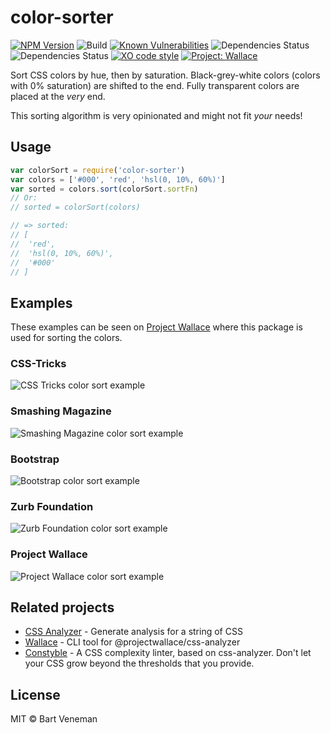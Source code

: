 # color-sorter

[![NPM Version](https://img.shields.io/npm/v/color-sorter.svg)](https://www.npmjs.com/package/color-sorter)
![Build](https://github.com/bartveneman/color-sorter/workflows/Node.js%20Package/badge.svg?branch=master)
[![Known Vulnerabilities](https://snyk.io/test/github/bartveneman/color-sorter/badge.svg)](https://snyk.io/test/github/bartveneman/color-sorter)
![Dependencies Status](https://img.shields.io/david/bartveneman/color-sorter.svg)
![Dependencies Status](https://img.shields.io/david/dev/bartveneman/color-sorter.svg)
[![XO code style](https://img.shields.io/badge/code_style-XO-5ed9c7.svg)](https://github.com/sindresorhus/xo)
[![Project: Wallace](https://img.shields.io/badge/Project-Wallace-29c87d.svg)](https://www.projectwallace.com/oss)

Sort CSS colors by hue, then by saturation. Black-grey-white colors (colors with
0% saturation) are shifted to the end. Fully transparent colors are placed at
the _very_ end.

This sorting algorithm is very opinionated and might not fit _your_ needs!

## Usage

```js
var colorSort = require('color-sorter')
var colors = ['#000', 'red', 'hsl(0, 10%, 60%)']
var sorted = colors.sort(colorSort.sortFn)
// Or: 
// sorted = colorSort(colors)

// => sorted:
// [
//  'red',
//  'hsl(0, 10%, 60%)',
//  '#000'
// ]
```

## Examples

These examples can be seen on [Project Wallace](https://projectwallace.com)
where this package is used for sorting the colors.

### CSS-Tricks

![CSS Tricks color sort example](/examples/css-tricks.png)

### Smashing Magazine

![Smashing Magazine color sort example](/examples/smashing-magazine.png)

### Bootstrap

![Bootstrap color sort example](/examples/bootstrap.png)

### Zurb Foundation

![Zurb Foundation color sort example](/examples/foundation.png)

### Project Wallace

![Project Wallace color sort example](/examples/project-wallace.png)

## Related projects

- [CSS Analyzer](https://github.com/projectwallace/css-analyzer) - Generate
  analysis for a string of CSS
- [Wallace](https://github.com/bartveneman/wallace-cli) - CLI tool for
  @projectwallace/css-analyzer
- [Constyble](https://github.com/bartveneman/constyble) - A CSS complexity linter, based on css-analyzer. Don't let your CSS grow beyond the thresholds that you provide.

## License

MIT © Bart Veneman
